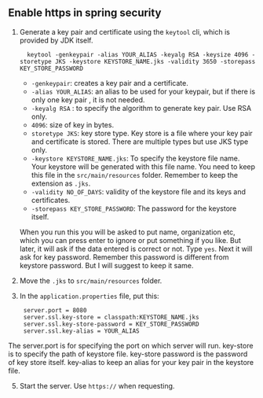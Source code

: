 ## Enable https in spring security

1. Generate a key pair and certificate using the `keytool` cli, which is provided by JDK itself.

   ```
     keytool -genkeypair -alias YOUR_ALIAS -keyalg RSA -keysize 4096 -storetype JKS -keystore KEYSTORE_NAME.jks -validity 3650 -storepass KEY_STORE_PASSWORD
   ```
   - `-genkeypair`: creates a key pair and a certificate.
   - `-alias YOUR_ALIAS`: an alias to be used for your keypair, but if there is only one key pair , it is not needed.
   - `-keyalg RSA` : to specify the algorithm to generate key pair. Use RSA only.
   - `4096`: size of key in bytes.
   - `storetype JKS`: key store type. Key store is a file where your key pair and certificate is stored. There are multiple types but use JKS type only.
   - `-keystore KEYSTORE_NAME.jks`: To specify the keystore file name. Your keystore will be generated with this file name. You need to keep this file in the `src/main/resources` folder. Remember to keep the extension as `.jks`.
   - `-validity NO_OF_DAYS`: validity of the keystore file and its keys and certificates.
   - `-storepass KEY_STORE_PASSWORD`: The password for the keystore itself.

   When you run this you will be asked to put name, organization etc, which you can press enter to ignore or put something if you like. But later, it will ask if the data entered is correct or not. Type `yes`.  Next it will ask for key password. Remember this password is different from keystore password. But I will suggest to keep it same. 


3. Move the `.jks` to `src/main/resources` folder.
4. In the `application.properties` file, put this:
   ```
    server.port = 8080
    server.ssl.key-store = classpath:KEYSTORE_NAME.jks
    server.ssl.key-store-password = KEY_STORE_PASSWORD
    server.ssl.key-alias = YOUR_ALIAS
   ```

The server.port is for specifying the port on which server will run.
key-store is to specify the path of keystore file.
key-store password is the password of key store itself.
key-alias to keep an alias for your key pair in the keystore file.

5. Start the server. Use `https://` when requesting.



